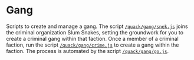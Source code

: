 # Gang

Scripts to create and manage a gang. The script [`/quack/gang/snek.js`](snek.js)
joins the criminal organization Slum Snakes, setting the groundwork for you to
create a criminal gang within that faction. Once a member of a criminal faction,
run the script [`/quack/gang/crime.js`](crime.js) to create a gang within the
faction. The process is automated by the script [`/quack/gang/go.js`](go.js).
